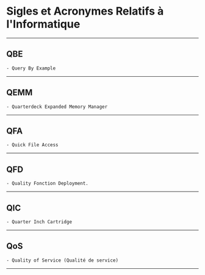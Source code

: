 # **Sigles et Acronymes Relatifs à l'Informatique**

---
## **QBE**

    - Query By Example
---
## **QEMM**

    - Quarterdeck Expanded Memory Manager
---
## **QFA**

    - Quick File Access
---
## **QFD**

    - Quality Fonction Deployment.
---
## **QIC**

    - Quarter Inch Cartridge
---
## **QoS**

    - Quality of Service (Qualité de service)
---